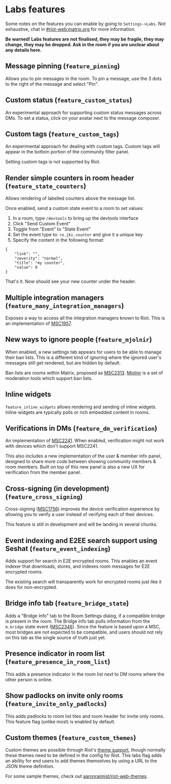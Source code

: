 # Labs features

Some notes on the features you can enable by going to `Settings->Labs`. Not exhaustive, chat in
[#riot-web:matrix.org](https://matrix.to/#/#riot-web:matrix.org) for more information.

**Be warned! Labs features are not finalised, they may be fragile, they may change, they may be
dropped. Ask in the room if you are unclear about any details here.**

## Message pinning (`feature_pinning`)

Allows you to pin messages in the room. To pin a message, use the 3 dots to the right of the message
and select "Pin".

## Custom status (`feature_custom_status`)

An experimental approach for supporting custom status messages across DMs. To set a status, click on
your avatar next to the message composer.

## Custom tags (`feature_custom_tags`)

An experimental approach for dealing with custom tags. Custom tags will appear in the bottom portion
of the community filter panel.

Setting custom tags is not supported by Riot.

## Render simple counters in room header (`feature_state_counters`)

Allows rendering of labelled counters above the message list.

Once enabled, send a custom state event to a room to set values:

1. In a room, type `/devtools` to bring up the devtools interface
2. Click "Send Custom Event"
3. Toggle from "Event" to "State Event"
4. Set the event type to: `re.jki.counter` and give it a unique key
5. Specify the content in the following format:

```
{
    "link": "",
    "severity": "normal",
    "title": "my counter",
    "value": 0
}
```

That's it. Now should see your new counter under the header.

## Multiple integration managers (`feature_many_integration_managers`)

Exposes a way to access all the integration managers known to Riot. This is an implementation of [MSC1957](https://github.com/matrix-org/matrix-doc/pull/1957).

## New ways to ignore people (`feature_mjolnir`)

When enabled, a new settings tab appears for users to be able to manage their ban lists.
This is a different kind of ignoring where the ignored user's messages still get rendered,
but are hidden by default.

Ban lists are rooms within Matrix, proposed as [MSC2313](https://github.com/matrix-org/matrix-doc/pull/2313).
[Mjolnir](https://github.com/matrix-org/mjolnir) is a set of moderation tools which support
ban lists.

## Inline widgets

`feature_inline_widgets` allows rendering and sending of inline widgets. Inline
widgets are typically polls or rich embedded content in rooms.

[#riot-web:matrix.org]: https://matrix.to/#/#riot-web:matrix.org

## Verifications in DMs (`feature_dm_verification`)

An implementation of [MSC2241](https://github.com/matrix-org/matrix-doc/pull/2241). When enabled, verification might not work with devices which don't support MSC2241.

This also includes a new implementation of the user & member info panel, designed to share more code between showing community members & room members. Built on top of this new panel is also a new UX for verification from the member panel.

## Cross-signing (in development) (`feature_cross_signing`)

Cross-signing ([MSC1756](https://github.com/matrix-org/matrix-doc/pull/1756))
improves the device verification experience by allowing you to verify a user
instead of verifying each of their devices.

This feature is still in development and will be landing in several chunks.

## Event indexing and E2EE search support using Seshat (`feature_event_indexing`)

Adds support for search in E2E encrypted rooms. This enables an event indexer
that downloads, stores, and indexes room messages for E2E encrypted rooms.

The existing search will transparently work for encrypted rooms just like it
does for non-encrypted.

## Bridge info tab (`feature_bridge_state`)

Adds a "Bridge Info" tab to the Room Settings dialog, if a compatible bridge is
present in the room. The Bridge info tab pulls information from the `m.bridge` state event ([MSC2346](https://github.com/matrix-org/matrix-doc/pull/2346)). Since the feature is based upon a MSC, most
bridges are not expected to be compatible, and users should not rely on this
tab as the single source of truth just yet.

## Presence indicator in room list (`feature_presence_in_room_list`)

This adds a presence indicator in the room list next to DM rooms where the other
person is online.

## Show padlocks on invite only rooms (`feature_invite_only_padlocks`)

This adds padlocks to room list tiles and room header for invite only rooms.
This feature flag (unlike most) is enabled by default.

## Custom themes (`feature_custom_themes`)

Custom themes are possible through Riot's [theme support](./theming.md), though
normally these themes need to be defined in the config for Riot. This labs flag
adds an ability for end users to add themes themselves by using a URL to the JSON
theme definition.

For some sample themes, check out [aaronraimist/riot-web-themes](https://github.com/aaronraimist/riot-web-themes).
